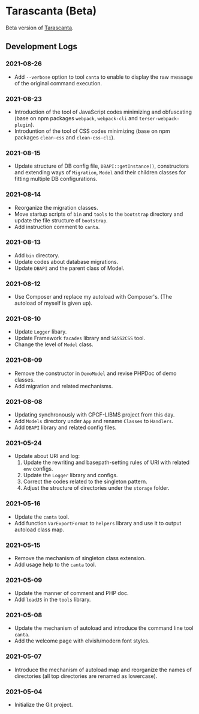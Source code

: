 # Tarascanta (Beta)

Beta version of [Tarascanta](https://github.com/Wujidadi/Tarascanta).


## Development Logs

### 2021-08-26
* Add `--verbose` option to tool `canta` to enable to display the raw message of the original command execution. 

### 2021-08-23
* Introduction of the tool of JavaScript codes minimizing and obfuscating (base on npm packages `webpack`, `webpack-cli` and `terser-webpack-plugin`).
* Introduntion of the tool of CSS codes minimizing (base on npm packages `clean-css` and `clean-css-cli`).

### 2021-08-15
* Update structure of DB config file, `DBAPI::getInstance()`, constructors and extending ways of `Migration`, `Model` and their children classes for fitting multiple DB configurations.

### 2021-08-14
* Reorganize the migration classes.
* Move startup scripts of `bin` and `tools` to the `bootstrap` directory and update the file structure of `bootstrap`.
* Add instruction comment to `canta`.

### 2021-08-13
* Add `bin` directory.
* Update codes about database migrations.
* Update `DBAPI` and the parent class of Model.

### 2021-08-12
* Use Composer and replace my autoload with Composer's. (The autoload of myself is given up).

### 2021-08-10
* Update `Logger` libary.
* Update Framework `facades` library and `SASS2CSS` tool.
* Change the level of `Model` class.

### 2021-08-09
* Remove the constructor in `DemoModel` and revise PHPDoc of demo classes.
* Add migration and related mechanisms.

### 2021-08-08
* Updating synchronously with CPCF-LIBMS project from this day.
* Add `Models` directory under `App` and rename `Classes` to `Handlers`.
* Add `DBAPI` library and related config files.

### 2021-05-24
* Update about URI and log:
  1. Update the rewriting and basepath-setting rules of URI with related `env` configs.
  2. Update the `Logger` library and configs.
  3. Correct the codes related to the singleton pattern.
  4. Adjust the structure of directories under the `storage` folder.

### 2021-05-16
* Update the `canta` tool.
* Add function `VarExportFormat` to `helpers` library and use it to output autoload class map.

### 2021-05-15
* Remove the mechanism of singleton class extension.
* Add usage help to the `canta` tool.

### 2021-05-09
* Update the manner of comment and PHP doc.
* Add `loadJS` in the `tools` library.

### 2021-05-08
* Update the mechanism of autoload and introduce the command line tool `canta`.
* Add the welcome page with elvish/modern font styles.

### 2021-05-07
* Introduce the mechanism of autoload map and reorganize the names of directories (all top directories are renamed as lowercase).

### 2021-05-04
* Initialize the Git project.
